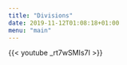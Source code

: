 ```yaml
---
title: "Divisions"
date: 2019-11-12T01:08:18+01:00
menu: "main"
---
```


{{< youtube _rt7wSMIs7I >}}